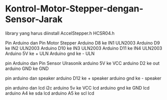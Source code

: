 # Kontrol-Motor-Stepper-dengan-Sensor-Jarak

library yang harus diinstall
AccelStepper.h
HCSR04.h

Pin Arduino dan Pin Motor Stepper
Arduino D8 ke IN1 ULN2003
Arduino D9 ke IN2 ULN2003
Arduino D10 ke IN3 ULN2003
Arduino D11 ke IN4 ULN2003
Arduino 5V ke + ULN
Arduino gnd ke - ULN

pin Arduino dan Pin Sensor Ulrasonik
arduino 5V ke VCC
arduino D2 ke out
arduino GND ke GND

pin arduino dan speaker
arduino D12 ke + speaker
arduino gnd ke - speaker

pin arduino dan lcd i2c
arduino 5v ke VCC lcd
arduino gnd ke GND lcd
arduino A4 ke sda lcd
arduino A5 ke scl lcd